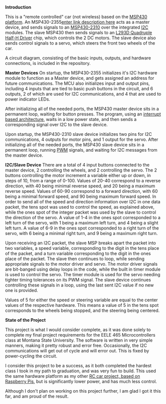 **Introduction**

This is a "remote controlled" car (not wireless) based on the [MSP430 platform](https://www.ti.com/microcontrollers-mcus-processors/microcontrollers/msp430-microcontrollers/overview.html). An MSP430-2355[enter link description here](https://www.ti.com/product/MSP430FR2355) acts as a master device, and sends signals to an [MSP430-2310](https://www.ti.com/product/MSP430FR2310) over the integrated [I2C](https://en.wikipedia.org/wiki/I%C2%B2C) modules. The slave MSP430 then sends signals to an [L293D Quadruple Half-H Driver](https://www.ti.com/product/L293D) chip, which controls the 2 DC motors. The slave device also sends control signals to a servo, which steers the front two wheels of the car.

A circuit diagram, consisting of the basic inputs, outputs, and hardware connections, is included in the repository.

**Master Devices**
On startup, the MSP430-2355 initializes it's I2C hardware module to function as a Master device, and gets assigned an address for future communications. The MCU also initializes input and output pins, including 4 inputs that are tied to basic push buttons in the circuit, and 6 outputs, 2 of which are used for I2C communications, and 4 that are used to power indicator LEDs. 

After initializing all of the needed ports, the MSP430 master device sits in a permanent loop, waiting for button presses. The program, using an [interrupt based architecture](https://ece353.engr.wisc.edu/interrupts/interrupts/#:~:text=the%20desired%20behavior.-,Interrupt%20Service%20Routine,-When%20an%20interrupt), waits in a low power state, and then sends a corresponding signal over I2C to the slave device. 

Upon startup, the MSP430-2310 slave device initializes two pins for I2C communications, 4 outputs for motor pins, and 1 output for the servo. After initializing all of the needed ports, the MSP430 slave device sits in a permanent loop, running [PWM](https://en.wikipedia.org/wiki/Pulse-width_modulation) signals, and waiting for I2C messages from the master device. 

**I2C/Slave Device**
There are a total of 4 input buttons connected to the master device, 2 controlling the wheels, and 2 controlling the servo. The 2 buttons controlling the motor increment a variable either up or down, in steps of 10, from a range of 0-100. Values of 20-40 correspond to a reverse direction, with 40 being minimal reverse speed, and 20 being a maximum reverse speed. Values of 60-90 correspond to a forward direction, with 60 being a minimal forward speed, and 90 being maximum forward speed. 
In order to send all of the speed and direction information over I2C in one data packet, the tens spot was used to control the speed, as explained above, while the ones spot of the integer packet was used by the slave to control the direction of the servo. A value of 1-4 in the ones spot corresponded to a left turn of the servo, with 1 being a maximum left turn, and 4 being a slight left turn. A value of 6-9 in the ones spot corresponded to a right turn of the servo, with 6 being a minimal right turn, and 9 being a maximum right turn.

Upon receiving an I2C packet, the slave MSP breaks apart the packet into two variables, a speed variable, corresponding to the digit in the tens place of the packet, and a turn variable corresponding to the digit in the ones place of the packet. The slave then continues to loop, while sending appropriate signals to the motor driver and servo. The motor driver signals are bit-banged using delay loops in the code, while the built in timer module is used to control the servo. The timer module is used for the servo needing tighter timing tolerances on its PWM signal. The slave device continues controlling these signals in a loop, using the last sent I2C value if no new one is provided.

Values of 5 for either the speed or steering variable are equal to the center values of the respective hardware. This means a value of 5 in the tens spot corresponds to the wheels being stopped, and the steering being centered.

**State of the Project**

This project is what I would consider complete, as it was done solely to complete my final project requirements for the EELE 465 Microcontrollers class at Montana State University. The software is written in very simple manners, making it pretty robust and error free. Occasionally, the I2C communications will get out of cycle and will error out. This is fixed by power-cycling the circuit.

I consider this project to be a success, as it both completed the hardest class I took in my path to graduation, and was very fun to build. This used the same hardware platform as my other [RC car project, based on Raspberry Pis](https://github.com/benbega/RaspberryPi-RemoteCar), but is significantly lower power, and has much less control.

Although I don't plan on working on this project further, I am glad I got it this far, and am proud of the result.